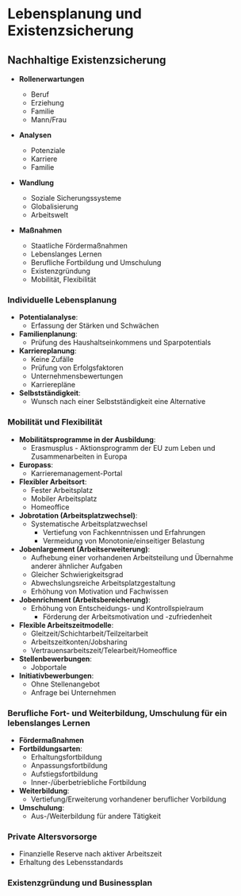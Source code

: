 # Lebensplanung und Existenzsicherung

## Nachhaltige Existenzsicherung

- **Rollenerwartungen**
  - Beruf
  - Erziehung
  - Familie
  - Mann/Frau

- **Analysen**
  - Potenziale
  - Karriere
  - Familie

- **Wandlung**
  - Soziale Sicherungssysteme
  - Globalisierung
  - Arbeitswelt

- **Maßnahmen**
  - Staatliche Fördermaßnahmen
  - Lebenslanges Lernen
  - Berufliche Fortbildung und Umschulung
  - Existenzgründung
  - Mobilität, Flexibilität
 

### Individuelle Lebensplanung

- **Potentialanalyse**:
  - Erfassung der Stärken und Schwächen
- **Familienplanung**:
  - Prüfung des Haushaltseinkommens und Sparpotentials
- **Karriereplanung**:
  - Keine Zufälle
  - Prüfung von Erfolgsfaktoren
  - Unternehmensbewertungen
  - Karrierepläne
- **Selbstständigkeit**:
  - Wunsch nach einer Selbstständigkeit eine Alternative

### Mobilität und Flexibilität
- **Mobilitätsprogramme in der Ausbildung**:
  - Erasmusplus - Aktionsprogramm der EU zum Leben und Zusammenarbeiten in Europa
- **Europass**:
  - Karrieremanagement-Portal
- **Flexibler Arbeitsort**:
  - Fester Arbeitsplatz
  - Mobiler Arbeitsplatz
  - Homeoffice
- **Jobrotation (Arbeitsplatzwechsel)**:
  - Systematische Arbeitsplatzwechsel
    - Vertiefung von Fachkenntnissen und Erfahrungen
    - Vermeidung von Monotonie/einseitiger Belastung
- **Jobenlargement (Arbeitserweiterung)**:
  - Aufhebung einer vorhandenen Arbeitsteilung und Übernahme anderer ähnlicher Aufgaben
  - Gleicher Schwierigkeitsgrad
  - Abwechslungsreiche Arbeitsplatzgestaltung
  - Erhöhung von Motivation und Fachwissen
- **Jobenrichment (Arbeitsbereicherung)**:
  - Erhöhung von Entscheidungs- und Kontrollspielraum
    - Förderung der Arbeitsmotivation und -zufriedenheit
- **Flexible Arbeitszeitmodelle**:
  - Gleitzeit/Schichtarbeit/Teilzeitarbeit
  - Arbeitszeitkonten/Jobsharing
  - Vertrauensarbeitszeit/Telearbeit/Homeoffice
- **Stellenbewerbungen**:
  - Jobportale
- **Initiativbewerbungen**:
  - Ohne Stellenangebot
  - Anfrage bei Unternehmen
 
### Berufliche Fort- und Weiterbildung, Umschulung für ein lebenslanges Lernen
- **Fördermaßnahmen**
- **Fortbildungsarten**:
  - Erhaltungsfortbildung
  - Anpassungsfortbildung
  - Aufstiegsfortbildung
  - Inner-/überbetriebliche Fortbildung
- **Weiterbildung**:
  - Vertiefung/Erweiterung vorhandener beruflicher Vorbildung
- **Umschulung**:
  - Aus-/Weiterbildung für andere Tätigkeit
 
### Private Altersvorsorge
- Finanzielle Reserve nach aktiver Arbeitszeit
- Erhaltung des Lebensstandards

### Existenzgründung und Businessplan

